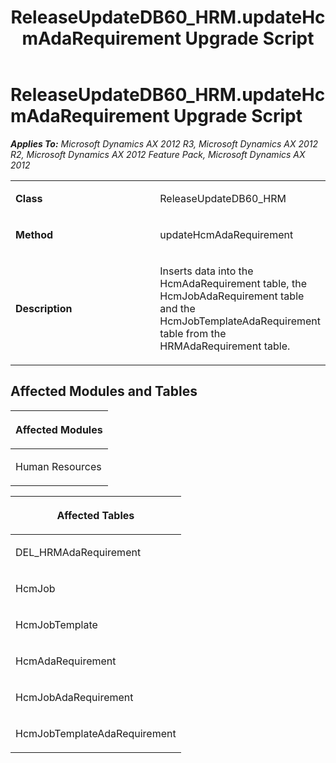﻿---
title: ReleaseUpdateDB60_HRM.updateHcmAdaRequirement Upgrade Script
TOCTitle: ReleaseUpdateDB60_HRM.updateHcmAdaRequirement Upgrade Script
ms:assetid: 78ed2196-523e-a1c3-cb82-f495afbbb528
ms:mtpsurl: https://msdn.microsoft.com/en-us/library/JJ719388(v=AX.60)
ms:contentKeyID: 49709179
ms.date: 05/18/2015
mtps_version: v=AX.60
---

# ReleaseUpdateDB60\_HRM.updateHcmAdaRequirement Upgrade Script 


_**Applies To:** Microsoft Dynamics AX 2012 R3, Microsoft Dynamics AX 2012 R2, Microsoft Dynamics AX 2012 Feature Pack, Microsoft Dynamics AX 2012_

<table>
<colgroup>
<col style="width: 50%" />
<col style="width: 50%" />
</colgroup>
<tbody>
<tr class="odd">
<td><p><strong>Class</strong></p></td>
<td><p>ReleaseUpdateDB60_HRM</p></td>
</tr>
<tr class="even">
<td><p><strong>Method</strong></p></td>
<td><p>updateHcmAdaRequirement</p></td>
</tr>
<tr class="odd">
<td><p><strong>Description</strong></p></td>
<td><p>Inserts data into the HcmAdaRequirement table, the HcmJobAdaRequirement table and the HcmJobTemplateAdaRequirement table from the HRMAdaRequirement table.</p></td>
</tr>
</tbody>
</table>


## Affected Modules and Tables

<table>
<colgroup>
<col style="width: 100%" />
</colgroup>
<thead>
<tr class="header">
<th><p>Affected Modules</p></th>
</tr>
</thead>
<tbody>
<tr class="odd">
<td><p>Human Resources</p></td>
</tr>
</tbody>
</table>


<table>
<colgroup>
<col style="width: 100%" />
</colgroup>
<thead>
<tr class="header">
<th><p>Affected Tables</p></th>
</tr>
</thead>
<tbody>
<tr class="odd">
<td><p>DEL_HRMAdaRequirement</p></td>
</tr>
<tr class="even">
<td><p>HcmJob</p></td>
</tr>
<tr class="odd">
<td><p>HcmJobTemplate</p></td>
</tr>
<tr class="even">
<td><p>HcmAdaRequirement</p></td>
</tr>
<tr class="odd">
<td><p>HcmJobAdaRequirement</p></td>
</tr>
<tr class="even">
<td><p>HcmJobTemplateAdaRequirement</p></td>
</tr>
</tbody>
</table>

  


